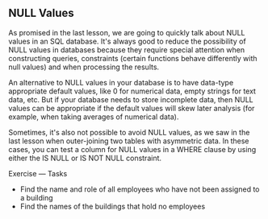## NULL Values

As promised in the last lesson, we are going to quickly talk about NULL values in an SQL database. It's always good to reduce the possibility of NULL values in databases because they require special attention when constructing queries, constraints (certain functions behave differently with null values) and when processing the results.

An alternative to NULL values in your database is to have data-type appropriate default values, like 0 for numerical data, empty strings for text data, etc. But if your database needs to store incomplete data, then NULL values can be appropriate if the default values will skew later analysis (for example, when taking averages of numerical data).

Sometimes, it's also not possible to avoid NULL values, as we saw in the last lesson when outer-joining two tables with asymmetric data. In these cases, you can test a column for NULL values in a WHERE clause by using either the IS NULL or IS NOT NULL constraint.


Exercise — Tasks
* Find the name and role of all employees who have not been assigned to a building
* Find the names of the buildings that hold no employees
